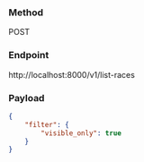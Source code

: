 ### Method

POST

### Endpoint

http://localhost:8000/v1/list-races

### Payload

```json
{
    "filter": {
        "visible_only": true
    }
}
```
